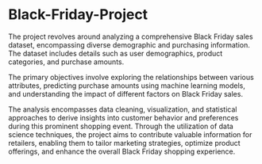 # Black-Friday-Project


The project revolves around analyzing a comprehensive Black Friday sales dataset, encompassing diverse demographic and purchasing information. The dataset includes details such as user demographics, product categories, and purchase amounts. 

The primary objectives involve exploring the relationships between various attributes, predicting purchase amounts using machine learning models, and understanding the impact of different factors on Black Friday sales. 

The analysis encompasses data cleaning, visualization, and statistical approaches to derive insights into customer behavior and preferences during this prominent shopping event. Through the utilization of data science techniques, the project aims to contribute valuable information for retailers, enabling them to tailor marketing strategies, optimize product offerings, and enhance the overall Black Friday shopping experience.
